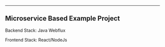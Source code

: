----------------------------------
Microservice Based Example Project
----------------------------------

Backend Stack: 
    Java Webflux

Frontend Stack: 
    React/NodeJs